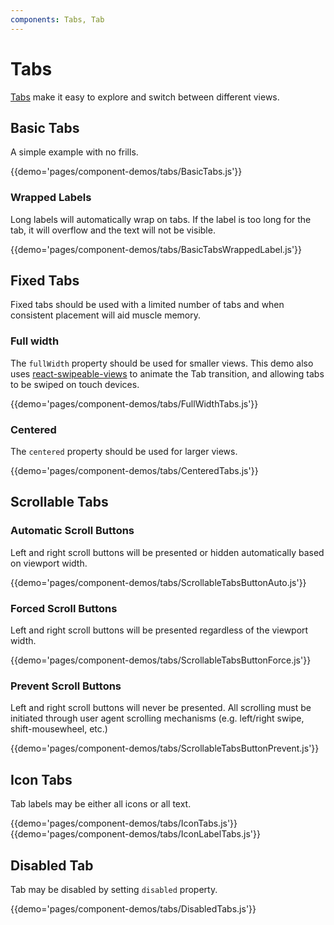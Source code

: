 ```yaml
---
components: Tabs, Tab
---
```


# Tabs

[Tabs](https://material.google.com/components/tabs.html) make it easy to explore and switch between different views.

## Basic Tabs

A simple example with no frills.

{{demo='pages/component-demos/tabs/BasicTabs.js'}}

### Wrapped Labels

Long labels will automatically wrap on tabs. If the label is too long for the tab, it will overflow and the text will not be visible.

{{demo='pages/component-demos/tabs/BasicTabsWrappedLabel.js'}}

## Fixed Tabs

Fixed tabs should be used with a limited number of tabs and when consistent placement will aid muscle memory.

### Full width

The `fullWidth` property should be used for smaller views.
This demo also uses [react-swipeable-views](https://github.com/oliviertassinari/react-swipeable-views) to animate the Tab transition, and allowing tabs to be swiped on touch devices.

{{demo='pages/component-demos/tabs/FullWidthTabs.js'}}

### Centered

The `centered` property should be used for larger views.

{{demo='pages/component-demos/tabs/CenteredTabs.js'}}

## Scrollable Tabs

### Automatic Scroll Buttons

Left and right scroll buttons will be presented or hidden automatically based on viewport width.

{{demo='pages/component-demos/tabs/ScrollableTabsButtonAuto.js'}}

### Forced Scroll Buttons

Left and right scroll buttons will be presented regardless of the viewport width.

{{demo='pages/component-demos/tabs/ScrollableTabsButtonForce.js'}}

### Prevent Scroll Buttons

Left and right scroll buttons will never be presented.  All scrolling must be initiated through user agent scrolling mechanisms (e.g. left/right swipe, shift-mousewheel, etc.)

{{demo='pages/component-demos/tabs/ScrollableTabsButtonPrevent.js'}}

## Icon Tabs

Tab labels may be either all icons or all text.

{{demo='pages/component-demos/tabs/IconTabs.js'}}
{{demo='pages/component-demos/tabs/IconLabelTabs.js'}}

## Disabled Tab

Tab may be disabled by setting `disabled` property.

{{demo='pages/component-demos/tabs/DisabledTabs.js'}}
